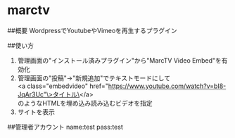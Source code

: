 marctv
===
##概要
WordpressでYoutubeやVimeoを再生するプラグイン

##使い方
1. 管理画面の"インストール済みプラグイン"から"MarcTV Video Embed"を有効化
2. 管理画面の"投稿"->"新規追加"でテキストモードにして  
\<a class="embedvideo" href="https://www.youtube.com/watch?v=bI8-JqAr3Uc"\>タイトル\</a\>  
のようなHTMLを埋め込み読み込むビデオを指定
3. サイトを表示

##管理者アカウント
name:test pass:test
